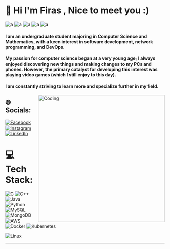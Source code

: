 # 💫 Hi I'm Firas , Nice to meet you :)
![a](https://img.shields.io/badge/Android_Studio-3DDC84?style=for-the-badge&logo=android-studio&logoColor=white)
![a](https://img.shields.io/badge/Eclipse-2C2255?style=for-the-badge&logo=eclipse&logoColor=white)
![a](https://img.shields.io/badge/IntelliJ_IDEA-000000.svg?style=for-the-badge&logo=intellij-idea&logoColor=white)
![a](https://img.shields.io/badge/PyCharm-000000.svg?&style=for-the-badge&logo=PyCharm&logoColor=white)
![a](https://img.shields.io/badge/Visual_Studio-5C2D91?style=for-the-badge&logo=visual%20studio&logoColor=white)

#### I am an undergraduate student majoring in Computer Science and Mathematics, with a keen interest in software development, network programming, and DevOps.
#### My passion for computer science began at a very young age; I always enjoyed discovering new things and making changes to my PCs and phones. However, the primary catalyst for developing this interest was playing video games (which I still enjoy to this day).
####  I am constantly striving to learn more and specialize further in my field.

<img align="right" alt="Coding" width="400" src="https://cdn.dribbble.com/users/1162077/screenshots/3848914/programmer.gif">

## 🌐 Socials:
[![Facebook](https://img.shields.io/badge/Facebook-%231877F2.svg?logo=Facebook&logoColor=white)](https://www.facebook.com/profile.php?id=100010995467224) [![Instagram](https://img.shields.io/badge/Instagram-%23E4405F.svg?logo=Instagram&logoColor=white)](https://instagram.com/firasnaamneh) [![LinkedIn](https://img.shields.io/badge/LinkedIn-%230077B5.svg?logo=linkedin&logoColor=white)](https://www.linkedin.com/in/firas-naamneh-ba3906248/) 

# 💻 Tech Stack:
![C](https://img.shields.io/badge/c-%2300599C.svg?style=for-the-badge&logo=c&logoColor=white) ![C++](https://img.shields.io/badge/c++-%2300599C.svg?style=for-the-badge&logo=c%2B%2B&logoColor=white) ![Java](https://img.shields.io/badge/java-%23ED8B00.svg?style=for-the-badge&logo=java&logoColor=white) ![Python](https://img.shields.io/badge/python-3670A0?style=for-the-badge&logo=python&logoColor=ffdd54)  ![MySQL](https://img.shields.io/badge/mysql-%2300f.svg?style=for-the-badge&logo=mysql&logoColor=white)![MongoDB](https://img.shields.io/badge/MongoDB-%234ea94b.svg?style=for-the-badge&logo=mongodb&logoColor=white) 
![AWS](https://img.shields.io/badge/AWS-%23FF9900.svg?style=for-the-badge&logo=amazon-aws&logoColor=white)
![Docker](https://img.shields.io/badge/docker-%230db7ed.svg?style=for-the-badge&logo=docker&logoColor=white)
![Kubernetes](https://img.shields.io/badge/kubernetes-%23326ce5.svg?style=for-the-badge&logo=kubernetes&logoColor=white)

![Linux](https://img.shields.io/badge/Linux-FCC624?style=for-the-badge&logo=linux&logoColor=black)



---

